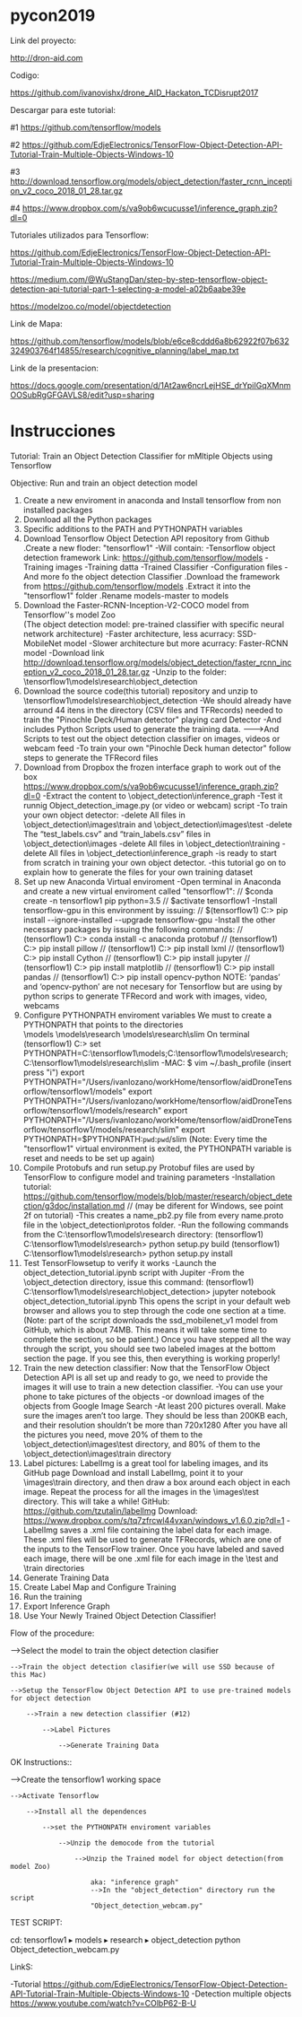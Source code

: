 # pycon2019

Link del proyecto:

http://dron-aid.com 

Codigo: 

https://github.com/ivanovishx/drone_AID_Hackaton_TCDisrupt2017

Descargar para este tutorial:

#1 https://github.com/tensorflow/models

#2 https://github.com/EdjeElectronics/TensorFlow-Object-Detection-API-Tutorial-Train-Multiple-Objects-Windows-10

#3 http://download.tensorflow.org/models/object_detection/faster_rcnn_inception_v2_coco_2018_01_28.tar.gz

#4 https://www.dropbox.com/s/va9ob6wcucusse1/inference_graph.zip?dl=0


Tutoriales utilizados para Tensorflow:

https://github.com/EdjeElectronics/TensorFlow-Object-Detection-API-Tutorial-Train-Multiple-Objects-Windows-10

https://medium.com/@WuStangDan/step-by-step-tensorflow-object-detection-api-tutorial-part-1-selecting-a-model-a02b6aabe39e 

https://modelzoo.co/model/objectdetection

Link de Mapa:

https://github.com/tensorflow/models/blob/e6ce8cddd6a8b62922f07b632324903764f14855/research/cognitive_planning/label_map.txt 

Link de la presentacion:

https://docs.google.com/presentation/d/1At2aw6ncrLejHSE_drYpiIGqXMnmOOSubRgGFGAVLS8/edit?usp=sharing 


# Instrucciones


Tutorial: Train an Object Detection Classifier for mMltiple Objects using Tensorflow

Objective: Run and train an object detection model

1. Create a new enviroment in anaconda and Install tensorflow from non installed packages
2. Download all the Python packages
3. Specific additions to the PATH and PYTHONPATH variables
4. Download Tensorflow Object Detection API repository from Github
	.Create a new floder: "tensorflow1"
		-Will contain:
			-Tensorflow object detection framework
			Link: https://github.com/tensorflow/models
			-Training images
			-Training datta
			-Trained Classifier
			-Configuration files
			-And more fo the object detection Classifier
	.Download the framework from https://github.com/tensorflow/models
	.Extract it into the  "tensorflow1" folder
	.Rename models-master to models
5. Download the Faster-RCNN-Inception-V2-COCO model from Tensorflow''s model Zoo	
	(The object detection model: pre-trained classifier with specific neural network architecture)
		-Faster architecture, less acurracy: SSD-MobileNet model
		-Slower architecture but more acurracy: Faster-RCNN model
			-Download link http://download.tensorflow.org/models/object_detection/faster_rcnn_inception_v2_coco_2018_01_28.tar.gz
		-Unzip to the folder: \tensorflow1\models\research\object_detection 
6. Download the source code(this tutorial) repository and unzip to \tensorflow1\models\research\object_detection
	-We should already have arround 44 itens in the directory (CSV files and TFRecords) needed to train the "Pinochle Deck/Human detector" playing card Detector
	-And includes Python Scripts used to generate the training data.
	--->And Scripts to test out the object detection classifier on images, videos or webcam feed
	-To train your own "Pinochle Deck human detector" follow steps to  generate the TFRecord files
7. Download from Dropbox the frozen interface graph to work out of the box https://www.dropbox.com/s/va9ob6wcucusse1/inference_graph.zip?dl=0
	-Extract the content to \object_detection\inference_graph
	-Test it runnig Object_detection_image.py (or video or webcam) script
		-To train your own object detector:
			-delete All files in \object_detection\images\train and \object_detection\images\test
			-delete The “test_labels.csv” and “train_labels.csv” files in \object_detection\images
			-delete All files in \object_detection\training
			-delete All files in \object_detection\inference_graph
			-is ready to start from scratch in training your own object detector.
			-this tutorial go on to explain how to generate the files for your own training dataset
8. Set up new Anaconda Virtual enviroment
	-Open terminal in Anaconda and create a new virtual enviroment called "tensorflow1":
		// $conda create -n tensorflow1 pip python=3.5
		// $activate tensorflow1
	-Install tensorflow-gpu in this environment by issuing:
		// $(tensorflow1) C:\> pip install --ignore-installed --upgrade tensorflow-gpu
	-Install the other necessary packages by issuing the following commands:
		// (tensorflow1) C:\> conda install -c anaconda protobuf
		// (tensorflow1) C:\> pip install pillow
		// (tensorflow1) C:\> pip install lxml
		// (tensorflow1) C:\> pip install Cython
		// (tensorflow1) C:\> pip install jupyter
		// (tensorflow1) C:\> pip install matplotlib
		// (tensorflow1) C:\> pip install pandas
		// (tensorflow1) C:\> pip install opencv-python
		NOTE:  ‘pandas’ and ‘opencv-python’ are not necesary for Tensorflow but are using by python scrips to generate TFRecord and work with images, video, webcams
9. Configure PYTHONPATH enviroment variables
	We must to create a PYTHONPATH that points to the directories	
	\models
	\models\research
	\models\research\slim
	On terminal (tensorflow1) C:\> set PYTHONPATH=C:\tensorflow1\models;C:\tensorflow1\models\research;C:\tensorflow1\models\research\slim
	-MAC:
	$ vim ~/.bash_profile 
	(insert press "i")
		export PYTHONPATH="/Users⁩/ivanlozano⁩/workHome⁩/tensorflow⁩/aidDroneTensorflow⁩/tensorflow1⁩/models"
		export PYTHONPATH="/Users⁩/ivanlozano⁩/workHome⁩/tensorflow⁩/aidDroneTensorflow⁩/tensorflow1⁩/models/research"
		export PYTHONPATH="/Users⁩/ivanlozano⁩/workHome⁩/tensorflow⁩/aidDroneTensorflow⁩/tensorflow1⁩/models/research/slim"
		export PYTHONPATH=$PYTHONPATH:`pwd`:`pwd`/slim
	(Note: Every time the "tensorflow1" virtual environment is exited, the PYTHONPATH variable is reset and needs to be set up again)
10.	Compile Protobufs and run setup.py
	Protobuf files are used by TensorFlow to configure model and training parameters
	-Installation tutorial: https://github.com/tensorflow/models/blob/master/research/object_detection/g3doc/installation.md
		// (may be diferent for Windows, see point 2f on tutorial)
	-This creates a name_pb2.py file from every name.proto file in the \object_detection\protos folder.
	-Run the following commands from the C:\tensorflow1\models\research directory:
		(tensorflow1) C:\tensorflow1\models\research> python setup.py build
		(tensorflow1) C:\tensorflow1\models\research> python setup.py install
11. Test TensorFlowsetup to verify it works
	-Launch the object_detection_tutorial.ipynb script with Jupiter
	-From the \object_detection directory, issue this command:
		(tensorflow1) C:\tensorflow1\models\research\object_detection> jupyter notebook object_detection_tutorial.ipynb
	This opens the script in your default web browser and allows you to step through the code one section at a time.
		(Note: part of the script downloads the ssd_mobilenet_v1 model from GitHub, which is about 74MB. This means it will take some time to complete the section, so be patient.)
		Once you have stepped all the way through the script, you should see two labeled images at the bottom section the page. If you see this, then everything is working properly! 
12. Train the new detection classifier:
	Now that the TensorFlow Object Detection API is all set up and ready to go, we need to provide the images it will use to train a new detection classifier.
	-You can use your phone to take pictures of the objects
	-or download images of the objects from Google Image Search
	-At least 200 pictures overall. Make sure the images aren’t too large. They should be less than 200KB each, and their resolution shouldn’t be more than 720x1280
	After you have all the pictures you need, move 20% of them to the \object_detection\images\test directory, and 80% of them to the \object_detection\images\train directory
13. Label pictures:
	LabelImg is a great tool for labeling images, and its GitHub page 
	Download and install LabelImg, point it to your \images\train directory, and then draw a box around each object in each image. Repeat the process for all the images in the \images\test directory. This will take a while!
	GitHub: https://github.com/tzutalin/labelImg 
	Download: https://www.dropbox.com/s/tq7zfrcwl44vxan/windows_v1.6.0.zip?dl=1
	-LabelImg saves a .xml file containing the label data for each image. These .xml files will be used to generate TFRecords, which are one of the inputs to the TensorFlow trainer. Once you have labeled and saved each image, there will be one .xml file for each image in the \test and \train directories
14. Generate Training Data
15. Create Label Map and Configure Training
16. Run the training
17. Export Inference Graph
18. Use Your Newly Trained Object Detection Classifier!


Flow of the procedure:

-->Select the model to train the object detection clasifier

	-->Train the object detection clasifier(we will use SSD because of this Mac)
	
	-->Setup the TensorFlow Object Detection API to use pre-trained models for object detection
	
		-->Train a new detection classifier (#12)
		
			-->Label Pictures
			
				-->Generate Training Data
				


OK Instructions::

-->Create the tensorflow1 working space

	-->Activate Tensorflow
	
		-->Install all the dependences
		
			-->set the PYTHONPATH enviroment variables
			
				-->Unzip the democode from the tutorial
				
					-->Unzip the Trained model for object detection(from model Zoo)
					
						aka: "inference graph"
						-->In the "object_detection" directory run the script 
						"Object_detection_webcam.py"


TEST SCRIPT:

cd: ⁨tensorflow1⁩ ▸ ⁨models⁩ ▸ ⁨research⁩ ▸ ⁨object_detection⁩ 
python Object_detection_webcam.py 




LinkS:

-Tutorial  https://github.com/EdjeElectronics/TensorFlow-Object-Detection-API-Tutorial-Train-Multiple-Objects-Windows-10
-Detection multiple objects https://www.youtube.com/watch?v=COlbP62-B-U
